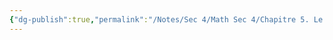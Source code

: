 ```yaml
---
{"dg-publish":true,"permalink":"/Notes/Sec 4/Math Sec 4/Chapitre 5. Le raisonnement géométrique/5.3 Les triangles semblables/"}
---
```


